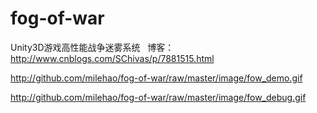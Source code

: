 # fog-of-war
Unity3D游戏高性能战争迷雾系统
 
博客：http://www.cnblogs.com/SChivas/p/7881515.html

http://github.com/milehao/fog-of-war/raw/master/image/fow_demo.gif

http://github.com/milehao/fog-of-war/raw/master/image/fow_debug.gif